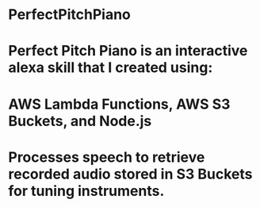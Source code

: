 # PerfectPitchPiano
# Perfect Pitch Piano is an interactive alexa skill that I created using:
# AWS Lambda Functions, AWS S3 Buckets, and Node.js

# Processes speech to retrieve recorded audio stored in S3 Buckets for tuning instruments.
